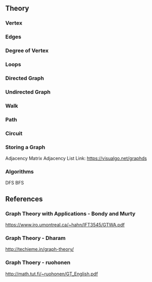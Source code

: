 ## Theory

### Vertex
### Edges
### Degree of Vertex
### Loops
### Directed Graph
### Undirected Graph
### Walk
### Path
### Circuit

### Storing a Graph
Adjacency Matrix
Adjacency List
Link: https://visualgo.net/graphds

### Algorithms
DFS
BFS

## References

### Graph Theory with Applications - Bondy and Murty
https://www.iro.umontreal.ca/~hahn/IFT3545/GTWA.pdf
### Graph Theory - Dharam
http://techieme.in/graph-theory/
### Graph Thoery - ruohonen
http://math.tut.fi/~ruohonen/GT_English.pdf
